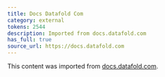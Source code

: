 ```yaml
---
title: Docs Datafold Com
category: external
tokens: 2544
description: Imported from docs.datafold.com
has_full: true
source_url: https://docs.datafold.com
---
```


This content was imported from [docs.datafold.com](https://docs.datafold.com).
